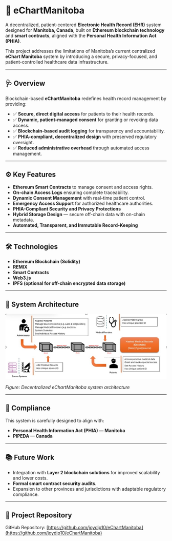 # 📖 eChartManitoba

A decentralized, patient-centered **Electronic Health Record (EHR)** system designed for **Manitoba, Canada**, built on **Ethereum blockchain technology** and **smart contracts**, aligned with the **Personal Health Information Act (PHIA)**.

This project addresses the limitations of Manitoba’s current centralized **eChart Manitoba** system by introducing a secure, privacy-focused, and patient-controlled healthcare data infrastructure.

---

## 🩺 Overview

Blockchain-based **eChartManitoba** redefines health record management by providing:
- ✅ **Secure, direct digital access** for patients to their health records.
- ✅ **Dynamic, patient-managed consent** for granting or revoking data access.
- ✅ **Blockchain-based audit logging** for transparency and accountability.
- ✅ **PHIA-compliant, decentralized design** with preserved regulatory oversight.
- ✅ **Reduced administrative overhead** through automated access management.

---

## ⚙️ Key Features

- **Ethereum Smart Contracts** to manage consent and access rights.
- **On-chain Access Logs** ensuring complete traceability.
- **Dynamic Consent Management** with real-time patient control.
- **Emergency Access Support** for authorized healthcare authorities.
- **PHIA-Compliant Security and Privacy Protections**
- **Hybrid Storage Design** — secure off-chain data with on-chain metadata.
- **Automated, Transparent, and Immutable Record-Keeping**

---

## 🛠️ Technologies

- **Ethereum Blockchain (Solidity)**
- **REMIX**
- **Smart Contracts**
- **Web3.js**
- **IPFS (optional for off-chain encrypted data storage)**

---

## 📸 System Architecture

![Proposed Architecture](architecture.jpg)

*Figure: Decentralized eChartManitoba system architecture*

---

## 🔐 Compliance

This system is carefully designed to align with:
- **Personal Health Information Act (PHIA) — Manitoba**
- **PIPEDA — Canada**

---

## 📚 Future Work

- Integration with **Layer 2 blockchain solutions** for improved scalability and lower costs.
- **Formal smart contract security audits**.
- Expansion to other provinces and jurisdictions with adaptable regulatory compliance.

---

## 📖 Project Repository

GitHub Repository: [https://github.com/joydip10/eChartManitoba](https://github.com/joydip10/eChartManitoba)
